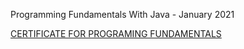 Programming Fundamentals With Java - January 2021

<a href="https://softuni.bg/certificates/details/103413/a530d1b2">CERTIFICATE FOR PROGRAMING FUNDAMENTALS</a>

